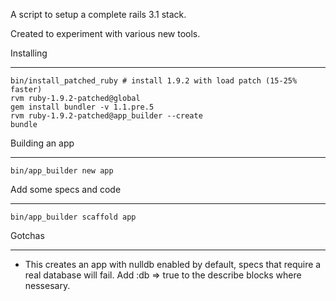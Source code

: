 A script to setup a complete rails 3.1 stack.

Created to experiment with various new tools.

Installing
___

    bin/install_patched_ruby # install 1.9.2 with load patch (15-25% faster)
    rvm ruby-1.9.2-patched@global
    gem install bundler -v 1.1.pre.5
    rvm ruby-1.9.2-patched@app_builder --create
    bundle

Building an app
___

    bin/app_builder new app

Add some specs and code
___

    bin/app_builder scaffold app

Gotchas
___

* This creates an app with nulldb enabled by default, specs that require a real database will fail. Add :db => true to the describe blocks where nessesary.

